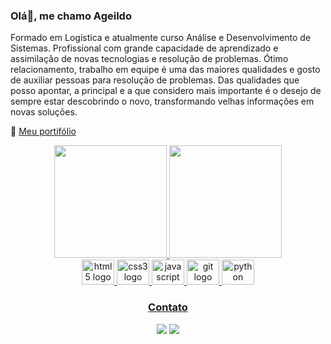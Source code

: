 ### Olá👋, me chamo Ageildo

Formado em Logística e atualmente curso Análise e Desenvolvimento de Sistemas. 
Profissional com grande capacidade de aprendizado e assimilação de novas tecnologias e resolução de 
problemas. 
Ótimo relacionamento, trabalho em equipe é uma das maiores qualidades e gosto de auxiliar pessoas para 
resolução de problemas. 
Das qualidades que posso apontar, a principal e a que considero mais importante é o desejo de sempre estar 
descobrindo o novo, transformando velhas informações em novas soluções.


📌 [Meu portifólio]()


<div align="center">

<div>
<a href="https://github.com/Ageildo">
<img loading="lazy" height="180em" src="https://github-readme-stats.vercel.app/api/top-langs/?username=Ageildo&layout=compact&langs_count=7&theme=dracula"/>
<img loading="lazy" height="180em" src="https://github-readme-stats.vercel.app/api?username=Ageildo&show_icons=true&theme=dracula&include_all_commits=true&count_private=true"/>
</div>


<img src="https://cdn.jsdelivr.net/gh/devicons/devicon@latest/icons/html5/html5-original-wordmark.svg" height="40" width="52" alt="html5 logo" />
<img src="https://cdn.jsdelivr.net/gh/devicons/devicon@latest/icons/css3/css3-original-wordmark.svg" height="40" width="52" alt="css3 logo" />
<img src="https://cdn.jsdelivr.net/gh/devicons/devicon@latest/icons/javascript/javascript-original.svg" height="40" width="52" alt="javascript logo" />
<img src="https://cdn.jsdelivr.net/gh/devicons/devicon@latest/icons/git/git-original-wordmark.svg" height="40" width="52" alt="git logo" />
<img src="https://cdn.jsdelivr.net/gh/devicons/devicon@latest/icons/python/python-original-wordmark.svg" height="40" width="52" alt="python logo" />


### Contato
 
 <a href="https://www.linkedin.com/in/ageildo-vitorino/"> <img src="https://img.shields.io/badge/LinkedIn-0077B5?style=for-the-badge&logo=linkedin&logoColor=white" /></a>
 <a href = "mailto:ageildov@gmail.com"><img src="https://img.shields.io/badge/-Gmail-%23333?style=for-the-badge&logo=gmail&logoColor=white" target="_blank"></a>

</div>
